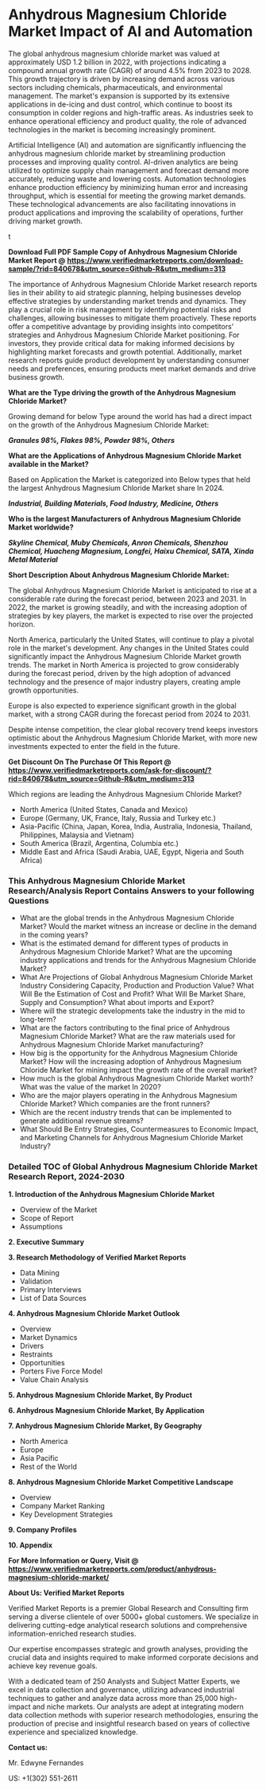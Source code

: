 <meta name="title" content="Global Anhydrous Magnesium Chloride Market Impact of AI and Automation"><meta name="description" content="The global anhydrous magnesium chloride market was valued at approximately USD 1.2 billion in 2022, with projections indicating a compound annual growth rate (CAGR) of"><meta name="title" content="Anhydrous Magnesium Chloride Market Size, Share, Scope, Trends, Growth, Opportunities, Analysis, Forecast"><h1>Anhydrous Magnesium Chloride Market Impact of AI and Automation</h1><p>The global anhydrous magnesium chloride market was valued at approximately USD 1.2 billion in 2022, with projections indicating a compound annual growth rate (CAGR) of around 4.5% from 2023 to 2028. This growth trajectory is driven by increasing demand across various sectors including chemicals, pharmaceuticals, and environmental management. The market's expansion is supported by its extensive applications in de-icing and dust control, which continue to boost its consumption in colder regions and high-traffic areas. As industries seek to enhance operational efficiency and product quality, the role of advanced technologies in the market is becoming increasingly prominent.</p><p>Artificial Intelligence (AI) and automation are significantly influencing the anhydrous magnesium chloride market by streamlining production processes and improving quality control. AI-driven analytics are being utilized to optimize supply chain management and forecast demand more accurately, reducing waste and lowering costs. Automation technologies enhance production efficiency by minimizing human error and increasing throughput, which is essential for meeting the growing market demands. These technological advancements are also facilitating innovations in product applications and improving the scalability of operations, further driving market growth.</p>t</p><p id="" class=""><strong>Download Full PDF Sample Copy of Anhydrous Magnesium Chloride Market Report @ <a href="https://www.verifiedmarketreports.com/download-sample/?rid=840678&utm_source=Github-R&utm_medium=313" target="_blank">https://www.verifiedmarketreports.com/download-sample/?rid=840678&utm_source=Github-R&utm_medium=313</a></strong></p><p>The importance of&nbsp;Anhydrous Magnesium Chloride Market research reports lies in their ability to aid strategic planning, helping businesses develop effective strategies by understanding market trends and dynamics. They play a crucial role in risk management by identifying potential risks and challenges, allowing businesses to mitigate them proactively. These reports offer a competitive advantage by providing insights into competitors' strategies and Anhydrous Magnesium Chloride Market positioning. For investors, they provide critical data for making informed decisions by highlighting market forecasts and growth potential. Additionally, market research reports guide product development by understanding consumer needs and preferences, ensuring products meet market demands and drive business growth.</p><p><strong>What are the&nbsp;Type driving the growth of the Anhydrous Magnesium Chloride Market?</strong></p><p id="" class="">Growing demand for below Type around the world has had a direct impact on the growth of the Anhydrous Magnesium Chloride Market:</p><em><strong>Granules 98%, Flakes 98%, Powder 98%, Others</strong></em></p><strong>What are the&nbsp;Applications&nbsp;of Anhydrous Magnesium Chloride Market available in the Market?</strong></p><p id="" class="">Based on Application the Market is categorized into Below types that held the largest Anhydrous Magnesium Chloride Market share In 2024.</p><em><strong>Industrial, Building Materials, Food Industry, Medicine, Others</strong></em></p><strong>Who is the largest Manufacturers of Anhydrous Magnesium Chloride Market worldwide?</strong></p><p><em><strong>Skyline Chemical, Muby Chemicals, Anron Chemicals, Shenzhou Chemical, Huacheng Magnesium, Longfei, Haixu Chemical, SATA, Xinda Metal Material</strong></em></p><p id="" class=""><strong>Short Description About Anhydrous Magnesium Chloride Market:</strong></p><p>The global Anhydrous Magnesium Chloride Market is anticipated to rise at a considerable rate during the forecast period, between 2023 and 2031. In 2022, the market is growing steadily, and with the increasing adoption of strategies by key players, the market is expected to rise over the projected horizon.</p><p>North America, particularly the United States, will continue to play a pivotal role in the market's development. Any changes in the United States could significantly impact the Anhydrous Magnesium Chloride Market growth trends. The market in North America is projected to grow considerably during the forecast period, driven by the high adoption of advanced technology and the presence of major industry players, creating ample growth opportunities.</p><p>Europe is also expected to experience significant growth in the global market, with a strong CAGR during the forecast period from 2024 to 2031.</p><p>Despite intense competition, the clear global recovery trend keeps investors optimistic about the Anhydrous Magnesium Chloride Market, with more new investments expected to enter the field in the future.</p><p id="" class=""><strong>Get Discount On The Purchase Of This Report @ <a href="https://www.verifiedmarketreports.com/ask-for-discount/?rid=840678&utm_source=Github-R&utm_medium=313" target="_blank">https://www.verifiedmarketreports.com/ask-for-discount/?rid=840678&utm_source=Github-R&utm_medium=313</a></strong></p>Which regions are leading the Anhydrous Magnesium Chloride Market?</p><ul><li>North America (United States, Canada and Mexico)</li><li>Europe (Germany, UK, France, Italy, Russia and Turkey etc.)</li><li>Asia-Pacific (China, Japan, Korea, India, Australia, Indonesia, Thailand, Philippines, Malaysia and Vietnam)</li><li>South America (Brazil, Argentina, Columbia etc.)</li><li>Middle East and Africa (Saudi Arabia, UAE, Egypt, Nigeria and South Africa)</li></ul><h3 id="" class="">This Anhydrous Magnesium Chloride Market Research/Analysis Report Contains Answers to your following Questions</h3><ul><li>What are the global trends in the Anhydrous Magnesium Chloride Market? Would the market witness an increase or decline in the demand in the coming years?</li><li>What is the estimated demand for different types of products in Anhydrous Magnesium Chloride Market? What are the upcoming industry applications and trends for the Anhydrous Magnesium Chloride Market?</li><li>What Are Projections of Global Anhydrous Magnesium Chloride Market Industry Considering Capacity, Production and Production Value? What Will Be the Estimation of Cost and Profit? What Will Be Market Share, Supply and Consumption? What about imports and Export?</li><li>Where will the strategic developments take the industry in the mid to long-term?</li><li>What are the factors contributing to the final price of Anhydrous Magnesium Chloride Market? What are the raw materials used for Anhydrous Magnesium Chloride Market manufacturing?</li><li>How big is the opportunity for the Anhydrous Magnesium Chloride Market? How will the increasing adoption of Anhydrous Magnesium Chloride Market for mining impact the growth rate of the overall market?</li><li>How much is the global Anhydrous Magnesium Chloride Market worth? What was the value of the market In 2020?</li><li>Who are the major players operating in the Anhydrous Magnesium Chloride Market? Which companies are the front runners?</li><li>Which are the recent industry trends that can be implemented to generate additional revenue streams?</li><li>What Should Be Entry Strategies, Countermeasures to Economic Impact, and Marketing Channels for Anhydrous Magnesium Chloride Market Industry?</li></ul><h3 id="" class="">Detailed TOC of Global Anhydrous Magnesium Chloride Market Research Report, 2024-2030</h3><p id="" class=""><strong>1. Introduction of the Anhydrous Magnesium Chloride Market</strong></p><ul><li>Overview of the Market</li><li>Scope of Report</li><li>Assumptions</li></ul><p id="" class=""><strong>2. Executive Summary</strong></p><p id="" class=""><strong>3. Research Methodology of Verified Market Reports</strong></p><ul><li>Data Mining</li><li>Validation</li><li>Primary Interviews</li><li>List of Data Sources</li></ul><p id="" class=""><strong>4. Anhydrous Magnesium Chloride Market Outlook</strong></p><ul><li>Overview</li><li>Market Dynamics</li><li>Drivers</li><li>Restraints</li><li>Opportunities</li><li>Porters Five Force Model</li><li>Value Chain Analysis</li></ul><p id="" class=""><strong>5. Anhydrous Magnesium Chloride Market, By Product</strong></p><p id="" class=""><strong>6. Anhydrous Magnesium Chloride Market, By Application</strong></p><p id="" class=""><strong>7. Anhydrous Magnesium Chloride Market, By Geography</strong></p><ul><li>North America</li><li>Europe</li><li>Asia Pacific</li><li>Rest of the World</li></ul><p id="" class=""><strong>8. Anhydrous Magnesium Chloride Market Competitive Landscape</strong></p><ul><li>Overview</li><li>Company Market Ranking</li><li>Key Development Strategies</li></ul><p id="" class=""><strong>9. Company Profiles</strong></p><p id="" class=""><strong>10. Appendix</strong></p><p id="" class=""><strong>For More Information or Query, Visit @ <a href="https://www.verifiedmarketreports.com/product/anhydrous-magnesium-chloride-market/" target="_blank">https://www.verifiedmarketreports.com/product/anhydrous-magnesium-chloride-market/</a></strong></p><p id="" class=""><strong>About Us: Verified Market Reports</strong></p><p id="" class="">Verified Market Reports is a premier Global Research and Consulting firm serving a diverse clientele of over 5000+ global customers. We specialize in delivering cutting-edge analytical research solutions and comprehensive information-enriched research studies.</p><p id="" class="">Our expertise encompasses strategic and growth analyses, providing the crucial data and insights required to make informed corporate decisions and achieve key revenue goals.</p><p id="" class="">With a dedicated team of 250 Analysts and Subject Matter Experts, we excel in data collection and governance, utilizing advanced industrial techniques to gather and analyze data across more than 25,000 high-impact and niche markets. Our analysts are adept at integrating modern data collection methods with superior research methodologies, ensuring the production of precise and insightful research based on years of collective experience and specialized knowledge.</p><p id="" class=""><strong>Contact us:</strong></p><p id="" class="">Mr. Edwyne Fernandes</p><p id="" class="">US: +1(302) 551-2611</p>
